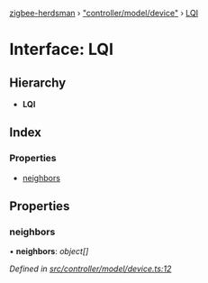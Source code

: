 [zigbee-herdsman](../README.md) › ["controller/model/device"](../modules/_controller_model_device_.md) › [LQI](_controller_model_device_.lqi.md)

# Interface: LQI

## Hierarchy

* **LQI**

## Index

### Properties

* [neighbors](_controller_model_device_.lqi.md#neighbors)

## Properties

###  neighbors

• **neighbors**: *object[]*

*Defined in [src/controller/model/device.ts:12](https://github.com/Koenkk/zigbee-herdsman/blob/632e6e4/src/controller/model/device.ts#L12)*
